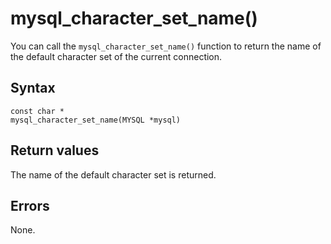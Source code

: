 mysql_character_set_name() 
===============================================

You can call the `mysql_character_set_name()` function to return the name of the default character set of the current connection. 

Syntax 
---------------------------

```unknow
const char *
mysql_character_set_name(MYSQL *mysql)
```



Return values 
----------------------------------

The name of the default character set is returned.

Errors 
---------------------------

None.
